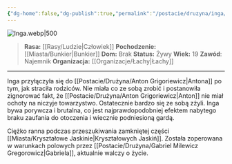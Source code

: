 ```yaml
---
{"dg-home":false,"dg-publish":true,"permalink":"/postacie/druzyna/inga/","dgPassFrontmatter":true}
---
```


![Inga.webp|500](/img/user/Vault/Grafiki/Dru%C5%BCyna/Inga.webp)

> **Rasa:** [[Rasy/Ludzie\|Człowiek]]
> **Pochodzenie:** [[Miasta/Bunkier\|Bunkier]]
> **Dom:** Brak
> **Status:** Żywy
> **Wiek:** 19
> **Zawód**: Najemnik
> **Organizacja:** [[Organizacje/Łachy\|Łachy]]

---

Inga przyłączyła się do [[Postacie/Drużyna/Anton Grigoriewicz\|Antona]] po tym, jak straciła rodziców. Nie miała co ze sobą zrobić i postanowiła zignorować fakt, że [[Postacie/Drużyna/Anton Grigoriewicz\|Anton]] nie miał ochoty na niczyje towarzystwo. Ostatecznie bardzo się ze sobą zżyli. Inga bywa porywcza i brutalna, co jest najprawdopodobniej efektem nabytego braku zaufania do otoczenia i wiecznie podniesioną gardą.

Ciężko ranna podczas przeszukiwania zamkniętej części [[Miasta/Kryształowe Jaskinie\|Kryształowych Jaskiń]]. Została zoperowana w warunkach polowych przez [[Postacie/Drużyna/Gabriel Milewicz Gregorowicz\|Gabriela]], aktualnie walczy o życie.